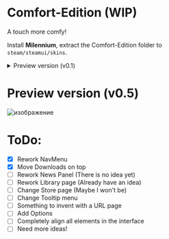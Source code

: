 # Comfort-Edition (WIP)
A touch more comfy!

Install **Milennium**, extract the Comfort-Edition folder to `steam/steamui/skins`.
<details>
  <summary>Preview version (v0.1)</summary>
  
![изображение](https://github.com/user-attachments/assets/bd44038a-5c43-4910-b8fb-1695ae2e0ae9)

</details>

# Preview version (v0.5)
![изображение](https://github.com/user-attachments/assets/6d094730-51e6-42f6-8fc6-ee4d5747e0cd)



# ToDo:
- [x] Rework NavMenu
- [x] Move Downloads on top
- [ ] Rework News Panel (There is no idea yet)
- [ ] Rework Library page (Already have an idea)
- [ ] Change Store page (Maybe I won't be)
- [ ] Change Tooltip menu
- [ ] Something to invent with a URL page
- [ ] Add Options
- [ ] Completely align all elements in the interface
- [ ] Need more ideas!
